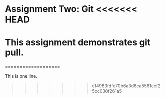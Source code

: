 Assignment Two: Git
<<<<<<< HEAD
====================

This assignment demonstrates git pull.
=======
===================

This is one line.
>>>>>>> c14983fdfe70b6a3d6ca5561cef25cc030f261a5
